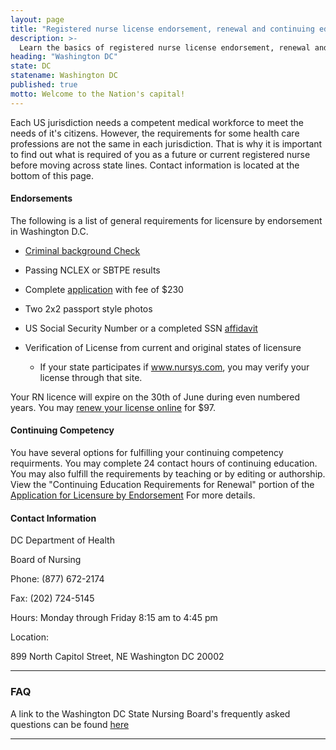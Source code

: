 ```yaml
---
layout: page
title: "Registered nurse license endorsement, renewal and continuing education in Washington DC | ACLS Training Center"
description: >-
  Learn the basics of registered nurse license endorsement, renewal and continuing education in Washington DC.
heading: "Washington DC"
state: DC
statename: Washington DC
published: true
motto: Welcome to the Nation's capital!
---
```


Each US jurisdiction needs a competent medical workforce to meet the needs of it's citizens. However, the requirements for some health care professions are not the same in each jurisdiction. That is why it is important to find out what is required of you as a future or current registered nurse before moving across state lines. Contact information is located at the bottom of this page.

#### Endorsements

The following is a list of general requirements for licensure by endorsement in Washington D.C.

*   [Criminal background Check](https://doh.dc.gov/node/120532)
    
*   Passing NCLEX or SBTPE results
    
*   Complete [application](https://doh.dc.gov/sites/default/files/dc/sites/doh/publication/attachments/RN%20Endorsement%20Application.pdf) with fee of $230
    
*   Two 2x2 passport style photos
    
*   US Social Security Number or a completed SSN [affidavit](https://doh.dc.gov/sites/default/files/dc/sites/doh/publication/attachments/SSN_AFFIDAVIT_FORM.pdf)
    
*   Verification of License from current and original states of licensure
    
    *   If your state participates if www.nursys.com, you may verify your license through that site.
        

Your RN licence will expire on the 30th of June during even numbered years. You may [renew your license online](https://app.hpla.doh.dc.gov/mylicense/) for $97.

#### Continuing Competency

You have several options for fulfilling your continuing competency requirments. You may complete 24 contact hours of continuing education. You may also fulfill the requirements by teaching or by editing or authorship. View the "Continuing Education Requirements for Renewal" portion of the [Application for Licensure by Endorsement](https://doh.dc.gov/sites/default/files/dc/sites/doh/publication/attachments/RN%20Endorsement%20Application.pdf) For more details.

#### Contact Information

DC Department of Health

Board of Nursing

Phone: (877) 672-2174

Fax: (202) 724-5145

Hours: Monday through Friday 8:15 am to 4:45 pm

Location:

899 North Capitol Street, NE
Washington DC
20002

* * *

### FAQ

A link to the Washington DC State Nursing Board's frequently asked questions can be found [here](https://ksbn.kansas.gov/faqs/)

* * *